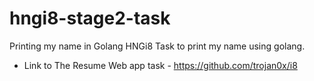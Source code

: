 # hngi8-stage2-task
Printing my name in Golang
HNGi8 Task to print my name using golang.
* Link to The Resume Web app task - https://github.com/trojan0x/i8
